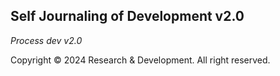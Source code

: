 ## Self Journaling of Development v2.0
_Process dev v2.0_

Copyright © 2024 Research & Development. All right reserved.
